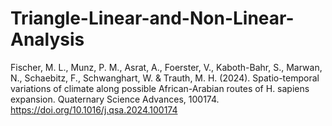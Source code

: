 # Triangle-Linear-and-Non-Linear-Analysis
Fischer, M. L., Munz, P. M., Asrat, A., Foerster, V., Kaboth-Bahr, S., Marwan, N., Schaebitz, F., Schwanghart, W. &amp; Trauth, M. H. (2024). Spatio-temporal variations of climate along possible African-Arabian routes of H. sapiens expansion. Quaternary Science Advances, 100174. https://doi.org/10.1016/j.qsa.2024.100174
